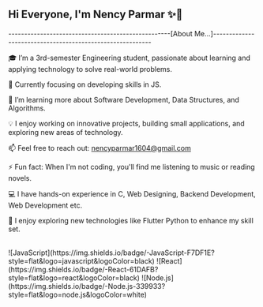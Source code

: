 ## Hi Everyone, I'm Nency Parmar ✨👋

---------------------------------------------------[About Me...]----------------------------------------------------------

🎓 I’m a 3rd-semester Engineering student, passionate about learning and applying technology to solve real-world problems.

🔭 Currently focusing on developing skills in JS.

🌱 I’m learning more about Software Development, Data Structures, and Algorithms.

💡 I enjoy working on innovative projects, building small applications, and exploring new areas of technology.

📫 Feel free to reach out: nencyparmar1604@gmail.com

⚡ Fun fact: When I'm not coding, you'll find me listening to music or reading novels.

💻 I have hands-on experience in C, Web Designing, Backend Development, Web Development etc. 

🍃 I enjoy exploring new technologies like Flutter Python to enhance my skill set.

<br/>
![JavaScript](https://img.shields.io/badge/-JavaScript-F7DF1E?style=flat&logo=javascript&logoColor=black)
![React](https://img.shields.io/badge/-React-61DAFB?style=flat&logo=react&logoColor=black)
![Node.js](https://img.shields.io/badge/-Node.js-339933?style=flat&logo=node.js&logoColor=white)

